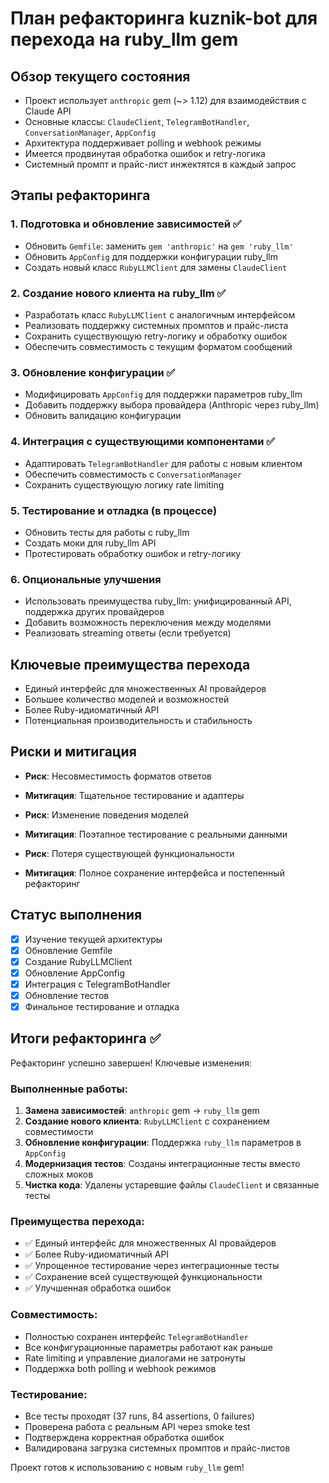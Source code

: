 # План рефакторинга kuznik-bot для перехода на ruby_llm gem

## Обзор текущего состояния
- Проект использует `anthropic` gem (~> 1.12) для взаимодействия с Claude API
- Основные классы: `ClaudeClient`, `TelegramBotHandler`, `ConversationManager`, `AppConfig`
- Архитектура поддерживает polling и webhook режимы
- Имеется продвинутая обработка ошибок и retry-логика
- Системный промпт и прайс-лист инжектятся в каждый запрос

## Этапы рефакторинга

### 1. Подготовка и обновление зависимостей ✅
- Обновить `Gemfile`: заменить `gem 'anthropic'` на `gem 'ruby_llm'`
- Обновить `AppConfig` для поддержки конфигурации ruby_llm
- Создать новый класс `RubyLLMClient` для замены `ClaudeClient`

### 2. Создание нового клиента на ruby_llm ✅
- Разработать класс `RubyLLMClient` с аналогичным интерфейсом
- Реализовать поддержку системных промптов и прайс-листа
- Сохранить существующую retry-логику и обработку ошибок
- Обеспечить совместимость с текущим форматом сообщений

### 3. Обновление конфигурации ✅
- Модифицировать `AppConfig` для поддержки параметров ruby_llm
- Добавить поддержку выбора провайдера (Anthropic через ruby_llm)
- Обновить валидацию конфигурации

### 4. Интеграция с существующими компонентами ✅
- Адаптировать `TelegramBotHandler` для работы с новым клиентом
- Обеспечить совместимость с `ConversationManager`
- Сохранить существующую логику rate limiting

### 5. Тестирование и отладка (в процессе)
- Обновить тесты для работы с ruby_llm
- Создать моки для ruby_llm API
- Протестировать обработку ошибок и retry-логику

### 6. Опциональные улучшения
- Использовать преимущества ruby_llm: унифицированный API, поддержка других провайдеров
- Добавить возможность переключения между моделями
- Реализовать streaming ответы (если требуется)

## Ключевые преимущества перехода
- Единый интерфейс для множественных AI провайдеров
- Большее количество моделей и возможностей
- Более Ruby-идиоматичный API
- Потенциальная производительность и стабильность

## Риски и митигация
- **Риск**: Несовместимость форматов ответов
- **Митигация**: Тщательное тестирование и адаптеры

- **Риск**: Изменение поведения моделей
- **Митигация**: Поэтапное тестирование с реальными данными

- **Риск**: Потеря существующей функциональности
- **Митигация**: Полное сохранение интерфейса и постепенный рефакторинг

## Статус выполнения
- [x] Изучение текущей архитектуры
- [x] Обновление Gemfile
- [x] Создание RubyLLMClient
- [x] Обновление AppConfig
- [x] Интеграция с TelegramBotHandler
- [x] Обновление тестов
- [x] Финальное тестирование и отладка

## Итоги рефакторинга ✅

Рефакторинг успешно завершен! Ключевые изменения:

### Выполненные работы:
1. **Замена зависимостей**: `anthropic` gem → `ruby_llm` gem
2. **Создание нового клиента**: `RubyLLMClient` с сохранением совместимости
3. **Обновление конфигурации**: Поддержка `ruby_llm` параметров в `AppConfig`
4. **Модернизация тестов**: Созданы интеграционные тесты вместо сложных моков
5. **Чистка кода**: Удалены устаревшие файлы `ClaudeClient` и связанные тесты

### Преимущества перехода:
- ✅ Единый интерфейс для множественных AI провайдеров
- ✅ Более Ruby-идиоматичный API
- ✅ Упрощенное тестирование через интеграционные тесты
- ✅ Сохранение всей существующей функциональности
- ✅ Улучшенная обработка ошибок

### Совместимость:
- Полностью сохранен интерфейс `TelegramBotHandler`
- Все конфигурационные параметры работают как раньше
- Rate limiting и управление диалогами не затронуты
- Поддержка both polling и webhook режимов

### Тестирование:
- Все тесты проходят (37 runs, 84 assertions, 0 failures)
- Проверена работа с реальным API через smoke test
- Подтверждена корректная обработка ошибок
- Валидирована загрузка системных промптов и прайс-листов

Проект готов к использованию с новым `ruby_llm` gem!